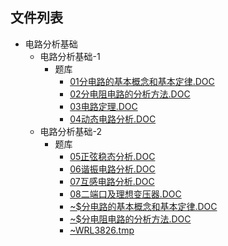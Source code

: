 

## 文件列表

- 电路分析基础
    - 电路分析基础-1
        - 题库
            - [01分电路的基本概念和基本定律.DOC](https://github.com/Nagi-ovo/BJUT-Helper/raw/master/./%E7%94%B5%E8%B7%AF%E5%88%86%E6%9E%90%E5%9F%BA%E7%A1%80%5C%E7%94%B5%E8%B7%AF%E5%88%86%E6%9E%90%E5%9F%BA%E7%A1%80-1%5C%E9%A2%98%E5%BA%93/01%E5%88%86%E7%94%B5%E8%B7%AF%E7%9A%84%E5%9F%BA%E6%9C%AC%E6%A6%82%E5%BF%B5%E5%92%8C%E5%9F%BA%E6%9C%AC%E5%AE%9A%E5%BE%8B.DOC)
            - [02分电阻电路的分析方法.DOC](https://github.com/Nagi-ovo/BJUT-Helper/raw/master/./%E7%94%B5%E8%B7%AF%E5%88%86%E6%9E%90%E5%9F%BA%E7%A1%80%5C%E7%94%B5%E8%B7%AF%E5%88%86%E6%9E%90%E5%9F%BA%E7%A1%80-1%5C%E9%A2%98%E5%BA%93/02%E5%88%86%E7%94%B5%E9%98%BB%E7%94%B5%E8%B7%AF%E7%9A%84%E5%88%86%E6%9E%90%E6%96%B9%E6%B3%95.DOC)
            - [03电路定理.DOC](https://github.com/Nagi-ovo/BJUT-Helper/raw/master/./%E7%94%B5%E8%B7%AF%E5%88%86%E6%9E%90%E5%9F%BA%E7%A1%80%5C%E7%94%B5%E8%B7%AF%E5%88%86%E6%9E%90%E5%9F%BA%E7%A1%80-1%5C%E9%A2%98%E5%BA%93/03%E7%94%B5%E8%B7%AF%E5%AE%9A%E7%90%86.DOC)
            - [04动态电路分析.DOC](https://github.com/Nagi-ovo/BJUT-Helper/raw/master/./%E7%94%B5%E8%B7%AF%E5%88%86%E6%9E%90%E5%9F%BA%E7%A1%80%5C%E7%94%B5%E8%B7%AF%E5%88%86%E6%9E%90%E5%9F%BA%E7%A1%80-1%5C%E9%A2%98%E5%BA%93/04%E5%8A%A8%E6%80%81%E7%94%B5%E8%B7%AF%E5%88%86%E6%9E%90.DOC)
    - 电路分析基础-2
        - 题库
            - [05正弦稳态分析.DOC](https://github.com/Nagi-ovo/BJUT-Helper/raw/master/./%E7%94%B5%E8%B7%AF%E5%88%86%E6%9E%90%E5%9F%BA%E7%A1%80%5C%E7%94%B5%E8%B7%AF%E5%88%86%E6%9E%90%E5%9F%BA%E7%A1%80-2%5C%E9%A2%98%E5%BA%93/05%E6%AD%A3%E5%BC%A6%E7%A8%B3%E6%80%81%E5%88%86%E6%9E%90.DOC)
            - [06谐振电路分析.DOC](https://github.com/Nagi-ovo/BJUT-Helper/raw/master/./%E7%94%B5%E8%B7%AF%E5%88%86%E6%9E%90%E5%9F%BA%E7%A1%80%5C%E7%94%B5%E8%B7%AF%E5%88%86%E6%9E%90%E5%9F%BA%E7%A1%80-2%5C%E9%A2%98%E5%BA%93/06%E8%B0%90%E6%8C%AF%E7%94%B5%E8%B7%AF%E5%88%86%E6%9E%90.DOC)
            - [07互感电路分析.DOC](https://github.com/Nagi-ovo/BJUT-Helper/raw/master/./%E7%94%B5%E8%B7%AF%E5%88%86%E6%9E%90%E5%9F%BA%E7%A1%80%5C%E7%94%B5%E8%B7%AF%E5%88%86%E6%9E%90%E5%9F%BA%E7%A1%80-2%5C%E9%A2%98%E5%BA%93/07%E4%BA%92%E6%84%9F%E7%94%B5%E8%B7%AF%E5%88%86%E6%9E%90.DOC)
            - [08二端口及理想变压器.DOC](https://github.com/Nagi-ovo/BJUT-Helper/raw/master/./%E7%94%B5%E8%B7%AF%E5%88%86%E6%9E%90%E5%9F%BA%E7%A1%80%5C%E7%94%B5%E8%B7%AF%E5%88%86%E6%9E%90%E5%9F%BA%E7%A1%80-2%5C%E9%A2%98%E5%BA%93/08%E4%BA%8C%E7%AB%AF%E5%8F%A3%E5%8F%8A%E7%90%86%E6%83%B3%E5%8F%98%E5%8E%8B%E5%99%A8.DOC)
            - [~$分电路的基本概念和基本定律.DOC](https://github.com/Nagi-ovo/BJUT-Helper/raw/master/./%E7%94%B5%E8%B7%AF%E5%88%86%E6%9E%90%E5%9F%BA%E7%A1%80%5C%E7%94%B5%E8%B7%AF%E5%88%86%E6%9E%90%E5%9F%BA%E7%A1%80-2%5C%E9%A2%98%E5%BA%93/~%24%E5%88%86%E7%94%B5%E8%B7%AF%E7%9A%84%E5%9F%BA%E6%9C%AC%E6%A6%82%E5%BF%B5%E5%92%8C%E5%9F%BA%E6%9C%AC%E5%AE%9A%E5%BE%8B.DOC)
            - [~$分电阻电路的分析方法.DOC](https://github.com/Nagi-ovo/BJUT-Helper/raw/master/./%E7%94%B5%E8%B7%AF%E5%88%86%E6%9E%90%E5%9F%BA%E7%A1%80%5C%E7%94%B5%E8%B7%AF%E5%88%86%E6%9E%90%E5%9F%BA%E7%A1%80-2%5C%E9%A2%98%E5%BA%93/~%24%E5%88%86%E7%94%B5%E9%98%BB%E7%94%B5%E8%B7%AF%E7%9A%84%E5%88%86%E6%9E%90%E6%96%B9%E6%B3%95.DOC)
            - [~WRL3826.tmp](https://github.com/Nagi-ovo/BJUT-Helper/raw/master/./%E7%94%B5%E8%B7%AF%E5%88%86%E6%9E%90%E5%9F%BA%E7%A1%80%5C%E7%94%B5%E8%B7%AF%E5%88%86%E6%9E%90%E5%9F%BA%E7%A1%80-2%5C%E9%A2%98%E5%BA%93/~WRL3826.tmp)
